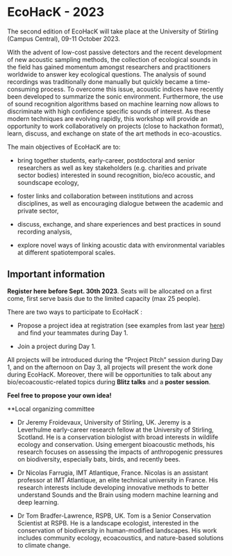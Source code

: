 # EcoHacK - 2023

The second edition of EcoHacK will take place at the University of Stirling (Campus Central), 09-11 October 2023.

With the advent of low-cost passive detectors and the recent development of new acoustic sampling methods, the collection of ecological sounds in the field has gained momentum amongst researchers and practitioners worldwide to answer key ecological questions. The analysis of sound recordings was traditionally done manually but quickly became a time-consuming process. To overcome this issue, acoustic indices have recently been developed to summarize the sonic environment. Furthermore, the use of sound recognition algorithms based on machine learning now allows to discriminate with high confidence specific sounds of interest. As these modern techniques are evolving rapidly, this workshop will provide an opportunity to work collaboratively on projects (close to hackathon format), learn, discuss, and exchange on state of the art methods in eco-acoustics.

The main objectives of EcoHacK are to:

- bring together students, early-career, postdoctoral and senior researchers as well as key stakeholders (e.g. charities and private sector bodies) interested in sound recognition, bio/eco acoustic, and soundscape ecology,

* foster links and collaboration between institutions and across disciplines, as well as encouraging dialogue between the academic and private sector,

+ discuss, exchange, and share experiences and best practices in sound recording analysis,

- explore novel ways of linking acoustic data with environmental variables at different spatiotemporal scales.


## Important information

**Register here before Sept. 30th 2023**.
Seats will be allocated on a first come, first serve basis due to the limited capacity (max 25 people). 


There are two ways to participate to EcoHacK :

* Propose a project idea at registration (see examples from last year [here](https://github.com/brain-bzh/EcoHacK-2022)) and find your teammates during Day 1.

* Join a project during Day 1.

All projects will be introduced during the “Project Pitch” session during Day 1, and on the afternoon on Day 3, all projects will present the work done during EcoHacK. Moreover, there will be opportunities to talk about any bio/ecoacoustic-related topics during **Blitz talks** and a **poster session**.

**Feel free to propose your own idea!**

**Local organizing committee

- Dr Jeremy Froidevaux, University of Stirling, UK. Jeremy is a Leverhulme early-career research fellow at the University of Stirling, Scotland. He is a conservation biologist with broad interests in wildlife ecology and conservation. Using emergent bioacoustic methods, his research focuses on assessing the impacts of anthropogenic pressures on biodiversity, especially bats, birds, and recently bees.

- Dr Nicolas Farrugia, IMT Atlantique, France. Nicolas is an assistant professor at IMT Atlantique, an elite technical university in France. His research interests include developing innovative methods to better understand Sounds and the Brain using modern machine learning and deep learning.

- Dr Tom Bradfer-Lawrence, RSPB, UK. Tom is a Senior Conservation Scientist at RSPB. He is a landscape ecologist, interested in the conservation of biodiversity in human-modified landscapes. His work includes community ecology, ecoacoustics, and nature-based solutions to climate change.


